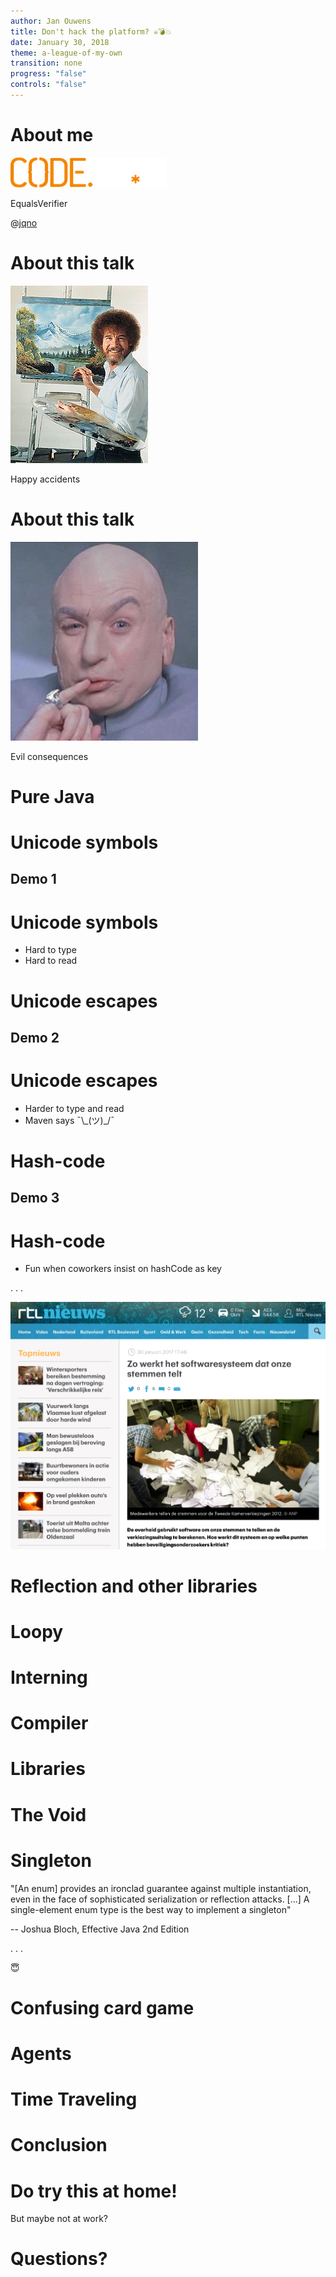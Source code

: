 ```yaml
---
author: Jan Ouwens
title: Don't hack the platform? ☠️💣💥
date: January 30, 2018
theme: a-league-of-my-own
transition: none
progress: "false"
controls: "false"
---
```

# About me

![](images/codestar.png)

EqualsVerifier

@[jqno](https://twitter.com/jqno)


# About this talk

![](images/Bob_at_Easel.jpg)

Happy accidents


# About this talk

![](images/dr-evil.jpg)

Evil consequences


# Pure Java


# Unicode symbols

## Demo 1

# Unicode symbols

* Hard to type
* Hard to read


# Unicode escapes

## Demo 2

# Unicode escapes

* Harder to type and read
* Maven says ¯\\\_(ツ)\_/¯


# Hash-code

## Demo 3

# Hash-code

* Fun when coworkers insist on hashCode as key

. . .

![](images/rtlnieuws.png)


# Reflection and other libraries

# Loopy

# Interning

# Compiler

# Libraries

# The Void

# Singleton

"[An enum] provides an ironclad guarantee against multiple instantiation, even in the face of sophisticated serialization or reflection attacks. [...] A single-element enum type is the best way to implement a singleton"

-- Joshua Bloch, Effective Java 2nd Edition

. . .

😇

# Confusing card game

# Agents

# Time Traveling

# Conclusion

# Do try this at home!

But maybe not at work?

# Questions?

